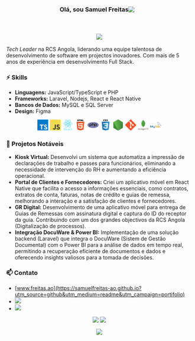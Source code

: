 <body>
<header>
<h3 align="middle" style="display: flex; align-items: center; justify-content: center;">
	Olá, sou Samuel Freitas
	<img src="https://media.giphy.com/media/hvRJCLFzcasrR4ia7z/giphy.gif" width="28">
	<!-- <img src="https://github.com/samuelfreitas-ao.png" width="50" style="border-radius: 100%"/>-->
</h3>
</header>

<main>
<section>
<p align="middle">
<a herf="">
<img src="https://readme-typing-svg.herokuapp.com?font=firecode&color=FFFFFF&center=true&vCenter=true&lines=Liderança+técnica;Desenvolvimento+Backend;Desenvolvimento+frontend;Desenvolvimento+mobile"/>
</a>
</p>

<i>Tech Leader</i> na RCS Angola, liderando uma equipe talentosa de desenvolvimento de software em projectos inovadores. Com mais de 5 anos de experiência em desenvolvimento Full Stack.

### ⚡  Skills

- **Linguagens:** JavaScript/TypeScript e PHP
- **Frameworks:** Laravel, Nodejs, React e React Native
- **Bancos de Dados:** MySQL e SQL Server
- **Design:** Figma
<p align="middle">
  <img src="https://raw.githubusercontent.com/devicons/devicon/master/icons/typescript/typescript-original.svg" width="30px" height="30px"/>
 <img src="https://raw.githubusercontent.com/devicons/devicon/master/icons/javascript/javascript-original.svg" width="30px" height="30px"/>
 <img src="https://raw.githubusercontent.com/devicons/devicon/master/icons/react/react-original-wordmark.svg" alt="react" width="30" height="30"/> 
 <img src="https://raw.githubusercontent.com/devicons/devicon/master/icons/html5/html5-original-wordmark.svg" alt="html5" width="30" height="30"/> 
  <img src="https://raw.githubusercontent.com/devicons/devicon/master/icons/php/php-original.svg" alt="php" width="30" height="30"/> 
 <img src="https://raw.githubusercontent.com/devicons/devicon/master/icons/css3/css3-original-wordmark.svg" alt="css3" width="30" height="30"/> 
 <img src="https://raw.githubusercontent.com/devicons/devicon/master/icons/nodejs/nodejs-original.svg" width="30px" height="30px"/>
 <img src="https://raw.githubusercontent.com/devicons/devicon/master/icons/git/git-original.svg" width="30px" height="30px"/>
 <img src="https://raw.githubusercontent.com/devicons/devicon/master/icons/mongodb/mongodb-original-wordmark.svg" alt="mongodb" width="30" height="30"/> 
 <img src="https://raw.githubusercontent.com/devicons/devicon/master/icons/mysql/mysql-original-wordmark.svg" alt="mysql" width="30" height="30"/> 
</p>

### 🚀 Projetos Notáveis

- **Kiosk Virtual:** Desenvolvi um sistema que automatiza a impressão de declarações de trabalho e passes para funcionários, eliminando a necessidade de intervenção do RH e aumentando a eficiência operacional.
- **Portal de Clientes e Fornecedores:** Criei um aplicativo móvel em React Native que facilita o acesso a informações essenciais, como contratos, extratos de conta, faturas, notas de crédito e guias de remessa, melhorando a interação e a satisfação de clientes e fornecedores.
- **GR Digital:** Desenvolvimento de uma aplicativo móvel para entrega de Guias de Remessas com assinatura digital e captura do ID do receptor da guia. Contribuindo com um dos grandes objectivos da RCS Angola (Digitalização de processos).
- **Integração DocuWare & Power BI:** Implementação de uma solução backend (Laravel) que integra o DocuWare (Sistem de Gestão Documental) com o Power BI para a análise de dados em tempo real, permitindo a recuperação eficiente de documentos e dados e oferecendo insights valiosos para a tomada de decisões.

### 📫 Contato
- [www.freitas.ao](https://samuelfreitas-ao.github.io?utm_source=github&utm_medium=readme&utm_campaign=portifolio)
- <a href="https://wa.me/message/BEZBIUEUNXEZH1"><img src="https://img.shields.io/badge/WhatsApp-25D366?style=for-the-badge&logo=whatsapp&logoColor=white" /></a>
- <a href="https://www.linkedin.com/in/samuelfreitas-ao/"><img src="https://img.shields.io/badge/LinkedIn-0077B5?style=for-the-badge&logo=linkedin&logoColor=white" /></a>

<p align="center">
  <img src="https://github-readme-streak-stats.herokuapp.com/?user=samuelfreitas-ao&theme=omni&hide_border=true&include_all_commits=true&show_icons=true"/>
  <img height="180em" src="https://github-readme-stats.vercel.app/api/top-langs/?username=samuelfreitas-ao&layout=compact&langs_count=7&theme=omni"/>
</a>
</p>

  <p align="center">
    <img height="180em" src="https://github-readme-stats.vercel.app/api?username=samuelfreitas-ao&show_icons=true&theme=dark&include_all_commits=true&count_private=true"/>
  </p>

</section>
</main>
</body>

